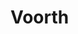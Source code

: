 <!----------------------------------------------------------------------------->
# Voorth
<!----------------------------------------------------------------------------->
